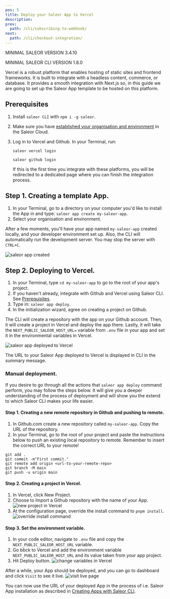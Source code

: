 ```yaml
---
pos: 5
title: Deploy your Saleor App to Vercel
description:
prev:
  path: /cli/subscribing-to-webhook/
next:
  path: /cli/checkout-integration/
---
```


MINIMAL SALEOR VERSION
3.4.10

MINIMAL SALEOR CLI VERSION
1.8.0

Vercel is a robust platform that enables hosting of static sites and frontend frameworks. It is built to integrate with a headless content, commerce, or database. It provides a smooth integration with Next.js so, in this guide we are going to set up the Saleor App template to be hosted on this platform.

## Prerequisites

1. Install `saleor CLI` with `npm i -g saleor`.
2. Make sure you have [established your organisation and environment](/cli/getting-started/) in the Saleor Cloud.
3. Log in to Vercel and Github. In your Terminal, run:

   ```
   saleor vercel login
   ```

   ```
   saleor github login
   ```

   If this is the first time you integrate with these platforms, you will be redirected to a dedicated page where you can finish the integration process.

## Step 1. Creating a template App.

1. In your Terminal, go to a directory on your computer you'd like to install the App in and type: `saleor app create my-saleor-app`.
2. Select your organisation and environment.

After a few moments, you'll have your app named `my-saleor-app` created locally, and your developer environment set up. Also, the CLI will automatically run the development server. You may stop the server with `CTRL+C`.

![saleor app created](/images/app-created.png)

## Step 2. Deploying to Vercel.

1. In your Terminal, type `cd my-saleor-app` to go to the root of your app's project.
2. If you haven't already, integrate with Github and Vercel using Saleor CLI. See [Prerequisites](#prerequisites).
3. Type in: `saleor app deploy`.
4. In the initialization wizard, agree on creating a project on Github.

The CLI will create a repository with the app on your Github account. Then, it will create a project in Vercel and deploy the app there. Lastly, it will take the `NEXT_PUBLIC_SALEOR_HOST_URL=` variable from `.env` file in your app and set it in the environmental variables in Vercel.

![saleor app deployed to Vercel](/images/app-deployed.png)

The URL to your Saleor App deployed to Vercel is displayed in CLI in the summary message.

### Manual deployment.

If you desire to go through all the actions that `saleor app deploy` command perform, you may follow the steps below. It will give you a deeper understanding of the process of deployment and will show you the extend to which Saleor CLI makes your life easier.

#### Step 1. Creating a new remote repository in Github and pushing to remote.

1. In Github.com create a new repository called `my-saleor-app`. Copy the URL of the repository.
2. In your Terminal, go to the root of your project and paste the instructions below to push an existing local repository to remote. Remember to insert the correct URL to your remote!

```
git add .
git commit -m"First commit."
git remote add origin <url-to-your-remote-repo>
git branch -M main
git push -u origin main
```

#### Step 2. Creating a project in Vercel.

1. In Vercel, click New Project.
2. Choose to Import a Github repository with the name of your App.
   ![new project in Vercel](/images/vercel1.png)
3. At the configuration page, override the install command to `pnpm install`.
   ![override install command](/images/vercel2.png)

#### Step 3. Set the environment variable.

1. In your code editor, navigate to `.env` file and copy the `NEXT_PUBLIC_SALEOR_HOST_URL` variable.
2. Go bbck to Vercel and add the environment variable `NEXT_PUBLIC_SALEOR_HOST_URL` and its value taken from your app project.
3. Hit Deploy button.
   ![change variables in Vercel](/images/vercel3.png)

After a while, your App should be deployed, and you can go to dashboard and click `Visit` to see it live.
![visit live page](/images/vercel4.png)

You can now use the URL of your deployed App in the process of i.e. Saleor App installation as described in [Creating Apps with Saleor CLI](./creating-apps.md).
